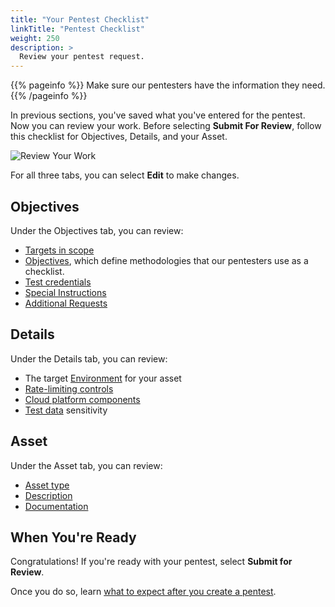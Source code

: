 ```yaml
---
title: "Your Pentest Checklist"
linkTitle: "Pentest Checklist"
weight: 250
description: >
  Review your pentest request.
---
```


{{% pageinfo %}}
Make sure our pentesters have the information they need.
{{% /pageinfo %}}

In previous sections, you've saved what you've entered for the pentest.
Now you can review your work. Before selecting **Submit For Review**, follow this
checklist for Objectives, Details, and your Asset.

![Review Your Work](/gsg/ReviewYourPentest.png "Review pentest details.")

For all three tabs, you can select **Edit** to make changes.

## Objectives

Under the Objectives tab, you can review:

- [Targets in scope](../pentest-objectives/pentest-target)
- [Objectives](../pentest-objectives/methodologies/), which define methodologies
  that our pentesters use as a checklist.
- [Test credentials](../pentest-objectives/test-credentials)
- [Special Instructions](../pentest-objectives/special-instructions)
- [Additional Requests](../planning/#additional-requests)

## Details

Under the Details tab, you can review:

- The target [Environment](../details/#environment) for your asset
- [Rate-limiting controls](../details/#controls)
- [Cloud platform components](../details/#cloud-platform-components)
- [Test data](../details/#test-data) sensitivity

## Asset

Under the Asset tab, you can review:

- [Asset type](../assets/asset-type/)
- [Description](../assets/asset-description/)
- [Documentation](../assets/asset-description/#asset-documentation)

## When You're Ready

Congratulations! If you're ready with your pentest, select
**Submit for Review**.

Once you do so, learn [what to expect after you create a
pentest](../what-to-expect).
